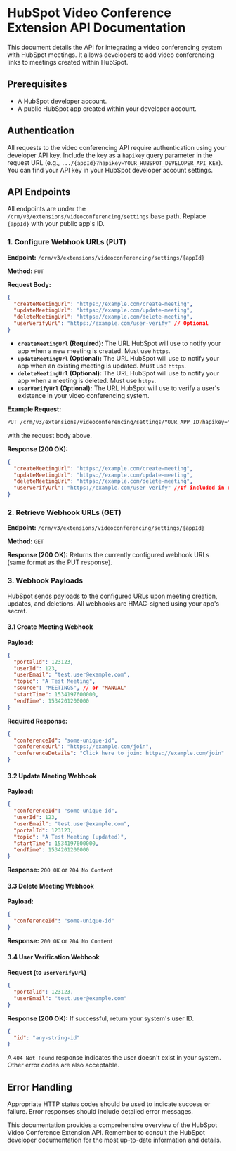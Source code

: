# HubSpot Video Conference Extension API Documentation

This document details the API for integrating a video conferencing system with HubSpot meetings.  It allows developers to add video conferencing links to meetings created within HubSpot.

## Prerequisites

* A HubSpot developer account.
* A public HubSpot app created within your developer account.

## Authentication

All requests to the video conferencing API require authentication using your developer API key.  Include the key as a `hapikey` query parameter in the request URL (e.g., `.../{appId}?hapikey=YOUR_HUBSPOT_DEVELOPER_API_KEY`).  You can find your API key in your HubSpot developer account settings.


## API Endpoints

All endpoints are under the `/crm/v3/extensions/videoconferencing/settings` base path.  Replace `{appId}` with your public app's ID.

### 1. Configure Webhook URLs (PUT)

**Endpoint:** `/crm/v3/extensions/videoconferencing/settings/{appId}`

**Method:** `PUT`

**Request Body:**

```json
{
  "createMeetingUrl": "https://example.com/create-meeting",
  "updateMeetingUrl": "https://example.com/update-meeting",
  "deleteMeetingUrl": "https://example.com/delete-meeting",
  "userVerifyUrl": "https://example.com/user-verify" // Optional
}
```

* **`createMeetingUrl` (Required):**  The URL HubSpot will use to notify your app when a new meeting is created.  Must use `https`.
* **`updateMeetingUrl` (Optional):** The URL HubSpot will use to notify your app when an existing meeting is updated. Must use `https`.
* **`deleteMeetingUrl` (Optional):** The URL HubSpot will use to notify your app when a meeting is deleted. Must use `https`.
* **`userVerifyUrl` (Optional):** The URL HubSpot will use to verify a user's existence in your video conferencing system.


**Example Request:**

```bash
PUT /crm/v3/extensions/videoconferencing/settings/YOUR_APP_ID?hapikey=YOUR_API_KEY
```

with the request body above.


**Response (200 OK):**

```json
{
  "createMeetingUrl": "https://example.com/create-meeting",
  "updateMeetingUrl": "https://example.com/update-meeting",
  "deleteMeetingUrl": "https://example.com/delete-meeting",
  "userVerifyUrl": "https://example.com/user-verify" //If included in request
}
```


### 2. Retrieve Webhook URLs (GET)

**Endpoint:** `/crm/v3/extensions/videoconferencing/settings/{appId}`

**Method:** `GET`

**Response (200 OK):** Returns the currently configured webhook URLs (same format as the PUT response).


### 3. Webhook Payloads

HubSpot sends payloads to the configured URLs upon meeting creation, updates, and deletions.  All webhooks are HMAC-signed using your app's secret.


#### 3.1 Create Meeting Webhook

**Payload:**

```json
{
  "portalId": 123123,
  "userId": 123,
  "userEmail": "test.user@example.com",
  "topic": "A Test Meeting",
  "source": "MEETINGS", // or "MANUAL"
  "startTime": 1534197600000,
  "endTime": 1534201200000
}
```

**Required Response:**

```json
{
  "conferenceId": "some-unique-id",
  "conferenceUrl": "https://example.com/join",
  "conferenceDetails": "Click here to join: https://example.com/join"
}
```

#### 3.2 Update Meeting Webhook

**Payload:**

```json
{
  "conferenceId": "some-unique-id",
  "userId": 123,
  "userEmail": "test.user@example.com",
  "portalId": 123123,
  "topic": "A Test Meeting (updated)",
  "startTime": 1534197600000,
  "endTime": 1534201200000
}
```

**Response:**  `200 OK` or `204 No Content`


#### 3.3 Delete Meeting Webhook

**Payload:**

```json
{
  "conferenceId": "some-unique-id"
}
```

**Response:** `200 OK` or `204 No Content`


#### 3.4 User Verification Webhook

**Request (to `userVerifyUrl`)**

```json
{
  "portalId": 123123,
  "userEmail": "test.user@example.com"
}
```

**Response (200 OK):**  If successful, return your system's user ID.

```json
{
  "id": "any-string-id"
}
```

A `404 Not Found` response indicates the user doesn't exist in your system.  Other error codes are also acceptable.



## Error Handling

Appropriate HTTP status codes should be used to indicate success or failure.  Error responses should include detailed error messages.


This documentation provides a comprehensive overview of the HubSpot Video Conference Extension API.  Remember to consult the HubSpot developer documentation for the most up-to-date information and details.

